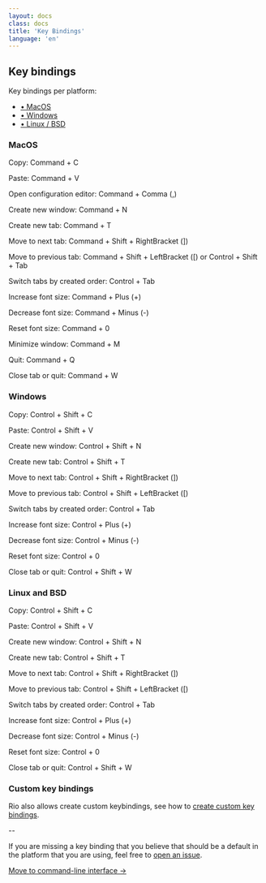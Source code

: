 ```yaml
---
layout: docs
class: docs
title: 'Key Bindings'
language: 'en'
---
```


## Key bindings

Key bindings per platform:

- [• MacOS](#macos)
- [• Windows](#windows)
- [• Linux / BSD](#linux-and-bsd)

### MacOS

Copy: <span class="keyword">Command + C</span>

Paste: <span class="keyword">Command + V</span>

Open configuration editor: <span class="keyword">Command + Comma (,)</span> 

Create new window: <span class="keyword">Command + N</span>

Create new tab: <span class="keyword">Command + T</span>

Move to next tab: <span class="keyword">Command + Shift + RightBracket (])</span>

Move to previous tab: <span class="keyword">Command + Shift + LeftBracket ([)</span> or <span class="keyword">Control + Shift + Tab</span>

Switch tabs by created order: <span class="keyword">Control + Tab</span>

Increase font size: <span class="keyword">Command + Plus (+)</span>

Decrease font size: <span class="keyword">Command + Minus (-)</span>

Reset font size: <span class="keyword">Command + 0</span>

Minimize window: <span class="keyword">Command + M</span>

Quit: <span class="keyword">Command + Q</span>

Close tab or quit: <span class="keyword">Command + W</span>

### Windows

Copy: <span class="keyword">Control + Shift + C</span>

Paste: <span class="keyword">Control + Shift + V</span>

Create new window: <span class="keyword">Control + Shift + N</span>

Create new tab: <span class="keyword">Control + Shift + T</span>

Move to next tab: <span class="keyword">Control + Shift + RightBracket (])</span>

Move to previous tab: <span class="keyword">Control + Shift + LeftBracket ([)</span>

Switch tabs by created order: <span class="keyword">Control + Tab</span>

Increase font size: <span class="keyword">Control + Plus (+)</span>

Decrease font size: <span class="keyword">Control + Minus (-)</span>

Reset font size: <span class="keyword">Control + 0</span>

Close tab or quit: <span class="keyword">Control + Shift + W</span>

### Linux and BSD

Copy: <span class="keyword">Control + Shift + C</span>

Paste: <span class="keyword">Control + Shift + V</span>

Create new window: <span class="keyword">Control + Shift + N</span>

Create new tab: <span class="keyword">Control + Shift + T</span>

Move to next tab: <span class="keyword">Control + Shift + RightBracket (])</span>

Move to previous tab: <span class="keyword">Control + Shift + LeftBracket ([)</span>

Switch tabs by created order: <span class="keyword">Control + Tab</span>

Increase font size: <span class="keyword">Control + Plus (+)</span>

Decrease font size: <span class="keyword">Control + Minus (-)</span>

Reset font size: <span class="keyword">Control + 0</span>

Close tab or quit: <span class="keyword">Control + Shift + W</span>

### Custom key bindings

Rio also allows create custom keybindings, see how to [create custom key bindings](/rio/docs/custom-key-bindings).

--

If you are missing a key binding that you believe that should be a default in the platform that you are using, feel free to [open an issue](https://github.com/raphamorim/rio).

[Move to command-line interface ->](/rio/docs/command-line-interface#command-line-interface)
